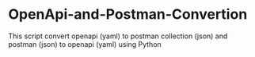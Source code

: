 # OpenApi-and-Postman-Convertion
This script convert openapi (yaml) to postman collection (json) and postman (json) to openapi (yaml) using Python
